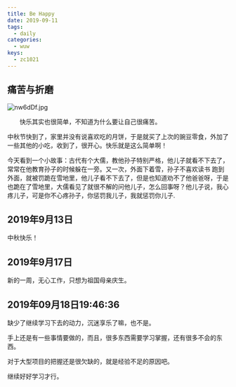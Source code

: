 ```yaml
---
title: Be Happy
date: 2019-09-11
tags:
  - daily
categories:
  - wuw
keys:
  - zc1021
---
```


## 痛苦与折磨

![nw6dDf.jpg](https://s2.ax1x.com/2019/09/11/nw6dDf.jpg)

&emsp;&emsp;快乐其实也很简单，不知道为什么要让自己很痛苦。

中秋节快到了，家里并没有说喜欢吃的月饼，于是就买了上次的豌豆零食，外加了一些其他的小吃，收到了，很开心。快乐就是这么简单啊！

今天看到一个小故事：古代有个大儒，教他孙子特别严格，他儿子就看不下去了，常常在他教育孙子的时候躲在一旁。又一次，外面下着雪，孙子不喜欢读书 跑到外面，就被罚跪在雪地里，他儿子看不下去了，但是也知道劝不了他爸爸呀，于是也跪在了雪地里，大儒看见了就很不解的问他儿子，怎么回事呀？他儿子说，我心疼儿子，可是你不心疼孙子，你惩罚我儿子，我就惩罚你儿子.

## 2019年9月13日

中秋快乐！

## 2019年9月17日

新的一周，无心工作，只想为祖国母亲庆生。

## 2019年09月18日19:46:36

缺少了继续学习下去的动力，沉迷享乐了嘛，也不是。

手上还是有一些事情要做的，而且，很多东西需要学习掌握，还有很多不会的东西。

对于大型项目的把握还是很欠缺的，就是经验不足的原因吧。

继续好好学习才行。

